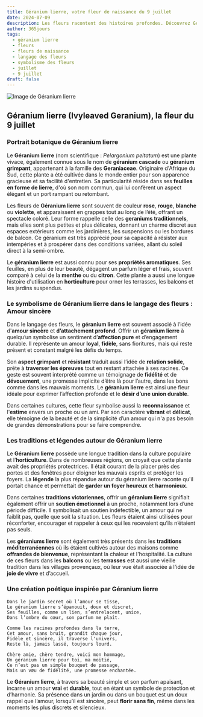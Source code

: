 ```yaml
---
title: Géranium lierre, votre fleur de naissance du 9 juillet
date: 2024-07-09
description: Les fleurs racontent des histoires profondes. Découvrez Géranium lierre, votre fleur de naissance du 9 juillet, ses symboles et récits fascinants. Plongez dans sa signification et son langage unique dans l'art floral.
author: 365jours
tags:
  - géranium lierre
  - fleurs
  - fleurs de naissance
  - langage des fleurs
  - symbolisme des fleurs
  - juillet
  - 9 juillet
draft: false
---
```



![Image de Géranium lierre](https://cdn.pixabay.com/photo/2017/07/31/18/47/flower-2559930_960_720.jpg#center)


## Géranium lierre (Ivyleaved Geranium), la fleur du 9 juillet

### Portrait botanique de Géranium lierre

Le **Géranium lierre** (nom scientifique : _Pelargonium peltatum_) est une plante vivace, également connue sous le nom de **géranium cascade** ou **géranium grimpant**, appartenant à la famille des **Geraniaceae**. Originaire d'Afrique du Sud, cette plante a été cultivée dans le monde entier pour son apparence gracieuse et sa facilité d'entretien. Sa particularité réside dans ses **feuilles en forme de lierre**, d'où son nom commun, qui lui confèrent un aspect élégant et un port rampant ou retombant.

Les fleurs de **Géranium lierre** sont souvent de couleur **rose**, **rouge**, **blanche** ou **violette**, et apparaissent en grappes tout au long de l’été, offrant un spectacle coloré. Leur forme rappelle celle des **geraniums traditionnels**, mais elles sont plus petites et plus délicates, donnant un charme discret aux espaces extérieurs comme les jardinières, les suspensions ou les bordures de balcon. Ce géranium est très apprécié pour sa capacité à résister aux intempéries et à prospérer dans des conditions variées, allant du soleil direct à la semi-ombre.

Le **géranium lierre** est aussi connu pour ses **propriétés aromatiques**. Ses feuilles, en plus de leur beauté, dégagent un parfum léger et frais, souvent comparé à celui de la **menthe** ou du **citron**. Cette plante a aussi une longue histoire d'utilisation en **horticulture** pour orner les terrasses, les balcons et les jardins suspendus.

### Le symbolisme de Géranium lierre dans le langage des fleurs : Amour sincère

Dans le langage des fleurs, le **géranium lierre** est souvent associé à l’idée d'**amour sincère** et **d’attachement profond**. Offrir un **géranium lierre** à quelqu’un symbolise un sentiment d’**affection pure** et d’engagement durable. Il représente un amour **loyal**, **fidèle**, sans fioritures, mais qui reste présent et constant malgré les défis du temps.

Son **aspect grimpant** et **résistant** traduit aussi l’idée de **relation solide**, prête à **traverser les épreuves** tout en restant attachée à ses racines. Ce geste est souvent interprété comme un témoignage de **fidélité** et de **dévouement**, une promesse implicite d’être là pour l’autre, dans les bons comme dans les mauvais moments. Le **géranium lierre** est ainsi une fleur idéale pour exprimer l’affection profonde et le **désir d’une union durable**.

Dans certaines cultures, cette fleur symbolise aussi la **reconnaissance** et l'**estime** envers un proche ou un ami. Par son caractère **vibrant** et **délicat**, elle témoigne de la beauté et de la simplicité d’un amour qui n'a pas besoin de grandes démonstrations pour se faire comprendre.

### Les traditions et légendes autour de Géranium lierre

Le **Géranium lierre** possède une longue tradition dans la culture populaire et l’**horticulture**. Dans de nombreuses régions, on croyait que cette plante avait des propriétés protectrices. Il était courant de la placer près des portes et des fenêtres pour éloigner les mauvais esprits et protéger les foyers. La **légende** la plus répandue autour du géranium lierre raconte qu'il portait chance et permettait de **garder un foyer heureux** et **harmonieux**.

Dans certaines **traditions victoriennes**, offrir un **géranium lierre** signifiait également offrir un **soutien émotionnel** à un proche, notamment lors d’une période difficile. Il symbolisait un soutien indéfectible, un amour qui ne faiblit pas, quelle que soit la situation. Les fleurs étaient ainsi utilisées pour réconforter, encourager et rappeler à ceux qui les recevaient qu’ils n’étaient pas seuls.

Les **géraniums lierre** sont également très présents dans les **traditions méditerranéennes** où ils étaient cultivés autour des maisons comme **offrandes de bienvenue**, représentant la chaleur et l'hospitalité. La culture de ces fleurs dans les **balcons** ou les **terrasses** est aussi une vieille tradition dans les villages provençaux, où leur vue était associée à l'idée de **joie de vivre** et d’accueil.

### Une création poétique inspirée par Géranium lierre

```
Dans le jardin secret où l’amour se tisse,  
Le géranium lierre s’épanouit, doux et discret,  
Ses feuilles, comme un lien, s’entrelacent, unice,  
Dans l’ombre du cœur, son parfum me plaît.  

Comme les racines profondes dans la terre,  
Cet amour, sans bruit, grandit chaque jour,  
Fidèle et sincère, il traverse l'univers,  
Reste là, jamais lassé, toujours lourd.  

Chère amie, chère tendre, voici mon hommage,  
Un géranium lierre pour toi, ma moitié,  
Ce n’est pas un simple bouquet de passage,  
Mais un vœu de fidélité, une promesse enchantée.  
```

Le **Géranium lierre**, à travers sa beauté simple et son parfum apaisant, incarne un amour **vrai** et **durable**, tout en étant un symbole de protection et d’harmonie. Sa présence dans un jardin ou dans un bouquet est un doux rappel que l’amour, lorsqu’il est sincère, peut **florir sans fin**, même dans les moments les plus discrets et silencieux.


